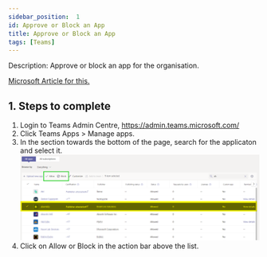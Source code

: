 ```yaml
---
sidebar_position:  1
id: Approve or Block an App
title: Approve or Block an App
tags: [Teams]
---
```


Description: Approve or block an app for the organisation.

[Microsoft Article for this.](https://learn.microsoft.com/en-US/microsoftteams/manage-apps?WT.mc_id=TeamsAdminCenterCSH#allow-and-block-apps)

## 1. Steps to complete

1. Login to Teams Admin Centre, https://admin.teams.microsoft.com/
2. Click Teams Apps > Manage apps.
3. In the section towards the bottom of the page, search for the applicaton and select it.
![Find the app](../../static/img/Approve-Block-Apps-001.png)
4. Click on Allow or Block in the action bar above the list.
